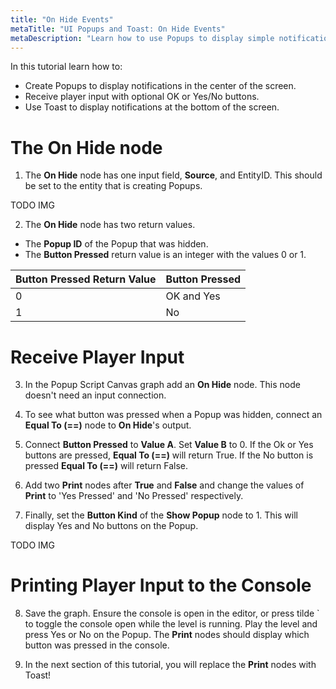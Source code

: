 ```yaml
---
title: "On Hide Events"
metaTitle: "UI Popups and Toast: On Hide Events"
metaDescription: "Learn how to use Popups to display simple notifications in the center of the screen with optional, OK or Yes/No buttons.  Use Toast to display notifications at the bottom of the screen."
---
```


In this tutorial learn how to:

-  Create Popups to display notifications in the center of the screen.  
-  Receive player input with optional OK or Yes/No buttons.  
-  Use Toast to display notifications at the bottom of the screen.   


# The On Hide node

1. The **On Hide** node has one input field, **Source**, and EntityID.  This should be set to the entity that is creating Popups.

TODO IMG

2. The **On Hide** node has two return values.

- The **Popup ID** of the Popup that was hidden.
- The **Button Pressed** return value is an integer with the values 0 or 1.

|Button Pressed Return Value|Button Pressed|
|----|----|
|0|OK and Yes|
|1|No|

# Receive Player Input

3. In the Popup Script Canvas graph add an **On Hide** node.  This node doesn't need an input connection.

4. To see what button was pressed when a Popup was hidden, connect an **Equal To (==)** node to **On Hide**'s output.  

5. Connect **Button Pressed** to **Value A**. Set **Value B** to 0.  If the Ok or Yes buttons are pressed, **Equal To (==)** will return True.  If the No button is pressed **Equal To (==)** will return False.

6. Add two **Print** nodes after **True** and **False** and change the values of **Print** to 'Yes Pressed' and 'No Pressed' respectively.

7. Finally, set the **Button Kind** of the **Show Popup** node to 1.  This will display Yes and No buttons on the Popup.

TODO IMG

# Printing Player Input to the Console

8. Save the graph.  Ensure the console is open in the editor, or press tilde \` to toggle the console open while the level is running.  Play the level and press Yes or No on the Popup.  The **Print** nodes should display which button was pressed in the console.

9. In the next section of this tutorial, you will replace the **Print** nodes with Toast!
